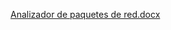 [Analizador de paquetes de red.docx](https://github.com/user-attachments/files/17582229/Analizador.de.paquetes.de.red.docx)
